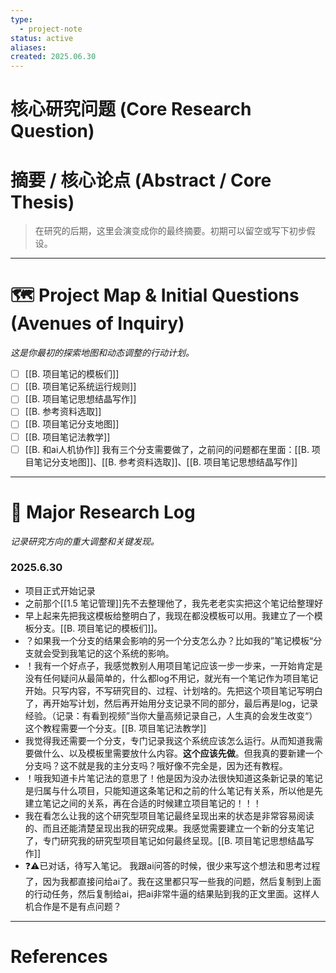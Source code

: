 ```yaml
---
type:
  - project-note
status: active
aliases: 
created: 2025.06.30
---
```

# 核心研究问题 (Core Research Question)
> 

# 摘要 / 核心论点 (Abstract / Core Thesis)
> 在研究的后期，这里会演变成你的最终摘要。初期可以留空或写下初步假设。

---
# 🗺️ Project Map & Initial Questions (Avenues of Inquiry)
*这是你最初的探索地图和动态调整的行动计划。*

- [ ] [[B. 项目笔记的模板们]]
- [ ] [[B. 项目笔记系统运行规则]]
- [ ] [[B. 项目笔记思想结晶写作]]
- [ ] [[B. 参考资料选取]]
- [ ] [[B. 项目笔记分支地图]]
- [ ] [[B. 项目笔记法教学]]
- [ ] [[B. 和ai人机协作]]
我有三个分支需要做了，之前问的问题都在里面：[[B. 项目笔记分支地图]]、[[B. 参考资料选取]]、[[B. 项目笔记思想结晶写作]]

---

# 📜 Major Research Log
*记录研究方向的重大调整和关键发现。*
### 2025.6.30
- 项目正式开始记录
- 之前那个[[1.5 笔记管理]]先不去整理他了，我先老老实实把这个笔记给整理好
- 早上起来先把我这模板给整明白了，我现在都没模板可以用。我建立了一个模板分支。[[B. 项目笔记的模板们]]。
- ？如果我一个分支的结果会影响的另一个分支怎么办？比如我的”笔记模板“分支就会受到我笔记的这个系统的影响。
- ！我有一个好点子，我感觉教别人用项目笔记应该一步一步来，一开始肯定是没有任何疑问从最简单的，什么都log不用记，就光有一个笔记作为项目笔记开始。只写内容，不写研究目的、过程、计划啥的。先把这个项目笔记写明白了，再开始写计划，然后再开始用分支记录不同的部分，最后再是log，记录经验。（记录：有看到视频”当你大量高频记录自己，人生真的会发生改变“）这个教程需要一个分支。[[B. 项目笔记法教学]]
- 我觉得我还需要一个分支，专门记录我这个系统应该怎么运行。从而知道我需要做什么、以及模板里需要放什么内容。**这个应该先做**。但我真的要新建一个分支吗？这不就是我的主分支吗？哦好像不完全是，因为还有教程。
- ！哦我知道卡片笔记法的意思了！他是因为没办法很快知道这条新记录的笔记是归属与什么项目，只能知道这条笔记和之前的什么笔记有关系，所以他是先建立笔记之间的关系，再在合适的时候建立项目笔记的！！！
- 我在看怎么让我的这个研究型项目笔记最终呈现出来的状态是非常容易阅读的、而且还能清楚呈现出我的研究成果。我感觉需要建立一个新的分支笔记了，专门研究我的研究型项目笔记如何最终呈现。[[B. 项目笔记思想结晶写作]]
- ❓⚠️已对话，待写入笔记。 我跟ai问答的时候，很少来写这个想法和思考过程了，因为我都直接问给ai了。我在这里都只写一些我的问题，然后复制到上面的行动任务，然后复制给ai，把ai非常牛逼的结果贴到我的正文里面。这样人机合作是不是有点问题？

---
# References
[^1]: 



